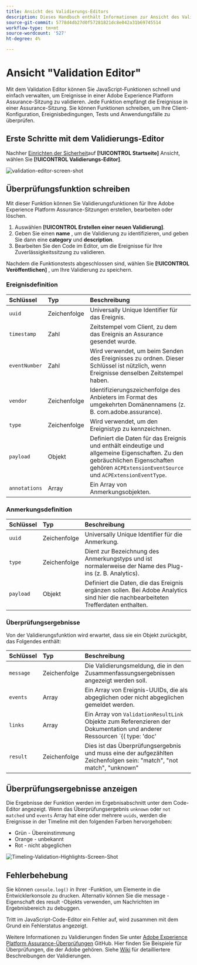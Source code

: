 ```yaml
---
title: Ansicht des Validierungs-Editors
description: Dieses Handbuch enthält Informationen zur Ansicht des Validierungs-Editors in Adobe Experience Platform Assurance.
source-git-commit: 5778d4db27d0f57281821dc8e042a31b69745514
workflow-type: tm+mt
source-wordcount: '527'
ht-degree: 4%

---
```



# Ansicht &quot;Validation Editor&quot;

Mit dem Validation Editor können Sie JavaScript-Funktionen schnell und einfach verwalten, um Ereignisse in einer Adobe Experience Platform Assurance-Sitzung zu validieren. Jede Funktion empfängt die Ereignisse in einer Assurance-Sitzung. Sie können Funktionen schreiben, um Ihre Client-Konfiguration, Ereignisbedingungen, Tests und Anwendungsfälle zu überprüfen.

## Erste Schritte mit dem Validierungs-Editor

Nachher [Einrichten der Sicherheit](../tutorials/implement-assurance.md)auf **[!UICONTROL Startseite]** Ansicht, wählen Sie **[!UICONTROL Validierungs-Editor]**.

![validation-editor-screen-shot](https://user-images.githubusercontent.com/6597105/198680074-f548a646-6f2f-4a65-82fd-0f1687d869bf.png)

## Überprüfungsfunktion schreiben

Mit dieser Funktion können Sie Validierungsfunktionen für Ihre Adobe Experience Platform Assurance-Sitzungen erstellen, bearbeiten oder löschen.

1. Auswählen **[!UICONTROL Erstellen einer neuen Validierung]**.
2. Geben Sie einen **name** , um die Validierung zu identifizieren, und geben Sie dann eine **category** und **description**.
3. Bearbeiten Sie den Code im Editor, um die Ereignisse für Ihre Zuverlässigkeitssitzung zu validieren.

Nachdem die Funktionstests abgeschlossen sind, wählen Sie **[!UICONTROL Veröffentlichen]** , um Ihre Validierung zu speichern.

### Ereignisdefinition

| Schlüssel | Typ | Beschreibung |
| :--- | :--- | :--- |
| `uuid` | Zeichenfolge | Universally Unique Identifier für das Ereignis. |
| `timestamp` | Zahl | Zeitstempel vom Client, zu dem das Ereignis an Assurance gesendet wurde. |
| `eventNumber` | Zahl | Wird verwendet, um beim Senden des Ereignisses zu ordnen. Dieser Schlüssel ist nützlich, wenn Ereignisse denselben Zeitstempel haben. |
| `vendor` | Zeichenfolge | Identifizierungszeichenfolge des Anbieters im Format des umgekehrten Domänennamens (z. B. com.adobe.assurance). |
| `type` | Zeichenfolge | Wird verwendet, um den Ereignistyp zu kennzeichnen. |
| `payload` | Objekt | Definiert die Daten für das Ereignis und enthält eindeutige und allgemeine Eigenschaften. Zu den gebräuchlichen Eigenschaften gehören `ACPExtensionEventSource` und `ACPExtensionEventType`. |
| `annotations` | Array | Ein Array von Anmerkungsobjekten. |

### Anmerkungsdefinition

| Schlüssel | Typ | Beschreibung |
| :--- | :--- | :--- |
| `uuid` | Zeichenfolge | Universally Unique Identifier für die Anmerkung. |
| `type` | Zeichenfolge | Dient zur Bezeichnung des Anmerkungstyps und ist normalerweise der Name des Plug-ins (z. B. Analytics). |
| `payload` | Objekt | Definiert die Daten, die das Ereignis ergänzen sollen. Bei Adobe Analytics sind hier die nachbearbeiteten Trefferdaten enthalten. |

### Überprüfungsergebnisse

Von der Validierungsfunktion wird erwartet, dass sie ein Objekt zurückgibt, das Folgendes enthält:

| Schlüssel | Typ | Beschreibung |
| :--- | :--- | :--- |
| `message` | Zeichenfolge | Die Validierungsmeldung, die in den Zusammenfassungsergebnissen angezeigt werden soll. |
| `events` | Array | Ein Array von Ereignis-UUIDs, die als abgeglichen oder nicht abgeglichen gemeldet werden. |
| `links` | Array | Ein Array von `ValidationResultLink` Objekte zum Referenzieren der Dokumentation und anderer Ressourcen `{( type: 'doc'|'product', url: String )}` |
| `result` | Zeichenfolge | Dies ist das Überprüfungsergebnis und muss eine der aufgezählten Zeichenfolgen sein: &quot;match&quot;, &quot;not match&quot;, &quot;unknown&quot; |

## Überprüfungsergebnisse anzeigen

Die Ergebnisse der Funktion werden im Ergebnisabschnitt unter dem Code-Editor angezeigt. Wenn das Überprüfungsergebnis `unknown` oder `not matched` und `events` Array hat eine oder mehrere `uuids`, werden die Ereignisse in der Timeline mit den folgenden Farben hervorgehoben:

* Grün - Übereinstimmung
* Orange - unbekannt
* Rot - nicht abgeglichen

![Timeling-Validation-Highlights-Screen-Shot](https://user-images.githubusercontent.com/6597105/198681412-93d10a5a-3212-4e85-850a-aeaf5caf0521.png)

## Fehlerbehebung

Sie können `console.log()` in Ihrer -Funktion, um Elemente in die Entwicklerkonsole zu drucken. Alternativ können Sie die message -Eigenschaft des result -Objekts verwenden, um Nachrichten im Ergebnisbereich zu debuggen.

Tritt im JavaScript-Code-Editor ein Fehler auf, wird zusammen mit dem Grund ein Fehlerstatus angezeigt.

Weitere Informationen zu Validierungen finden Sie unter [Adobe Experience Platform Assurance-Überprüfungen](https://github.com/adobe/griffon-validation-plugins) GitHub. Hier finden Sie Beispiele für Überprüfungen, die der Adobe gehören. Siehe [Wiki](https://github.com/adobe/griffon-validation-plugins/wiki) für detailliertere Beschreibungen der Validierungen.
